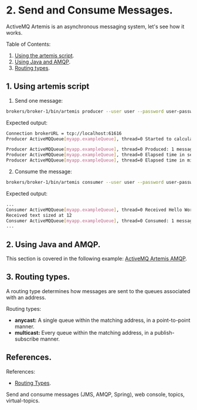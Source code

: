 # 2. Send and Consume Messages.
ActiveMQ Artemis is an asynchronous messaging system, let's see how it works.

Table of Contents:
1. [Using the artemis script](#1-using-the-artemis-script).
2. [Using Java and AMQP](#2-using-java-and-amqp).
3. [Routing types](#3-routing-types).

## 1. Using artemis script

1. Send one message:

```bash
brokers/broker-1/bin/artemis producer --user user --password user-password --destination myapp.exampleQueue --message "Hello World!" --message-count 1
```

Expected output:

```bash
Connection brokerURL = tcp://localhost:61616
Producer ActiveMQQueue[myapp.exampleQueue], thread=0 Started to calculate elapsed time ...

Producer ActiveMQQueue[myapp.exampleQueue], thread=0 Produced: 1 messages
Producer ActiveMQQueue[myapp.exampleQueue], thread=0 Elapsed time in second : 0 s
Producer ActiveMQQueue[myapp.exampleQueue], thread=0 Elapsed time in milli second : 32 milli seconds
```

2. Consume the message:

```bash
brokers/broker-1/bin/artemis consumer --user user --password user-password --destination myapp.exampleQueue --message-count 1 --verbose
```

Expected output:
```bash
...
Consumer ActiveMQQueue[myapp.exampleQueue], thread=0 Received Hello World!
Received text sized at 12
Consumer ActiveMQQueue[myapp.exampleQueue], thread=0 Consumed: 1 messages
...
```

## 2. Using Java and AMQP.

This section is covered in the following example: [ActiveMQ Artemis AMQP](https://github.com/franaerospace/activemq-artemis-amqp).

## 3. Routing types.

A routing type determines how messages are sent to the queues associated with an address.

Routing types:

- **anycast:** A single queue within the matching address, in a point-to-point manner.
- **multicast:** Every queue within the matching address, in a publish-subscribe manner.

## References.

References:

- [Routing Types](https://activemq.apache.org/components/artemis/documentation/latest/address-model.html#routing-types).


Send and consume messages (JMS, AMQP, Spring), web console, topics, virtual-topics.
